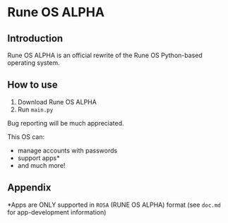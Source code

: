 # Rune OS ALPHA

## Introduction

Rune OS ALPHA is an official rewrite of the Rune OS Python-based operating system.

## How to use

1. Download Rune OS ALPHA
2. Run `main.py`

Bug reporting will be much appreciated.

This OS can:

* manage accounts with passwords
* support apps*
* and much more!

## Appendix

*Apps are ONLY supported in `ROSA` (RUNE OS ALPHA) format (see `doc.md` for app-development information)
